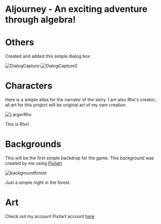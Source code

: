 # Aljourney - An exciting adventure through algebra!

# Others
Created and added this simple dialog box

![DialogCapture](https://user-images.githubusercontent.com/46328589/89947964-85acaf00-dbe2-11ea-8d5f-af901038923c.PNG)
![DialogCapture2](https://user-images.githubusercontent.com/46328589/89947966-87767280-dbe2-11ea-859d-b9f5b9173553.PNG)

# Characters
Here is a simple atlas for the narrator of the story.  I am also Rho's creator; all art for this project will be original art of my own creation.

![LargerRho](https://user-images.githubusercontent.com/46328589/89076698-01367280-d33e-11ea-83c5-cc67899d35c2.PNG)

This is Rho!

# Backgrounds
This will be the first simple backdrop for the game.  This background was created by me using [Pixilart](https://www.pixilart.com/)

![backgroundforest](https://user-images.githubusercontent.com/46328589/89055912-7000d500-d318-11ea-803f-c79fed717ce5.png)

Just a simple night in the forest.

# Art
Check out my account Pixilart account [here](https://www.pixilart.com/emberlynnrobb)
